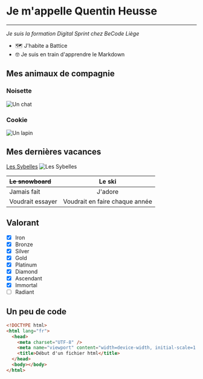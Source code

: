 # Je m'appelle Quentin Heusse

---

_Je suis la formation Digital Sprint chez BeCode Liège_

- 🗺️ J'habite a Battice
- 🤓 Je suis en train d'apprendre le Markdown

## Mes animaux de compagnie

### **Noisette**

![Un chat](https://i.pinimg.com/originals/01/92/0b/01920b9a5ba4cb3557a2d6e8d14955c7.jpg)

### **Cookie**

![Un lapin](https://www.shutterstock.com/image-vector/vector-isolated-cute-cartoon-tiny-260nw-1804491199.jpg)

## Mes dernières vacances

[Les Sybelles](https://www.skieur.com/station-ski-domaine-les-sybelles)
![Les Sybelles](https://www.skieur.com/media/guide_station/img_domaine/les_sybelles__crop_220x165.jpg)

| ~~Le snowboard~~ |             Le ski             |
| :--------------- | :----------------------------: |
| Jamais fait      |            J'adore             |
| Voudrait essayer | Voudrait en faire chaque année |

## Valorant

- [x] Iron
- [x] Bronze
- [x] Silver
- [x] Gold
- [x] Platinum
- [x] Diamond
- [x] Ascendant
- [x] Immortal
- [ ] Radiant

## Un peu de code

```html
<!DOCTYPE html>
<html lang="fr">
  <head>
    <meta charset="UTF-8" />
    <meta name="viewport" content="width=device-width, initial-scale=1.0" />
    <title>Début d'un fichier html</title>
  </head>
  <body></body>
</html>
```
